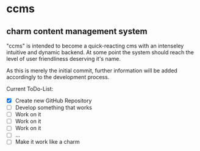 # ccms
## charm content management system
"ccms" is intended to become a quick-reacting cms with an intenseley
intuitive and dynamic backend. At some point the system should reach
the level of user friendliness deserving it's name.

As this is merely the initial commit, further information will be
added accordingly to the development process.

Current ToDo-List:
- [x] Create new GitHub Repository
- [ ] Develop something that works
- [ ] Work on it
- [ ] Work on it
- [ ] Work on it
- [ ] ...
- [ ] Make it work like a charm 